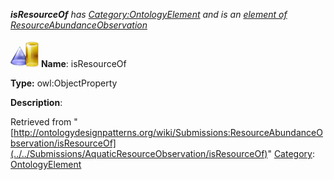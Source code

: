 ___isResourceOf__ has [Category:OntologyElement](../../Category/OntologyElement "Category:OntologyElement") and is an [element of](../../Property/ElementOf "Property:ElementOf") [ResourceAbundanceObservation](../../Submissions/ResourceAbundanceObservation "Submissions:ResourceAbundanceObservation")_


  




[![ObjectProperty](../../images/thumb/c/c3/ObjectProperty.gif/45px-ObjectProperty.gif)](../../Image/ObjectProperty.gif "ObjectProperty")
__Name__: isResourceOf 


__Type:__ owl:ObjectProperty 


__Description__: 





Retrieved from "[http://ontologydesignpatterns.org/wiki/Submissions:ResourceAbundanceObservation/isResourceOf](../../Submissions/AquaticResourceObservation/isResourceOf)"
 [Category](http://ontologydesignpatterns.org/wiki/Special:Categories "Special:Categories"): [OntologyElement](../../Category/OntologyElement "Category:OntologyElement")